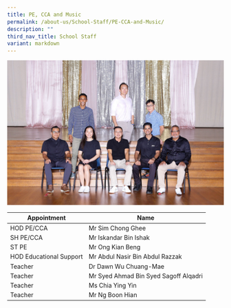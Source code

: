 ```yaml
---
title: PE, CCA and Music
permalink: /about-us/School-Staff/PE-CCA-and-Music/
description: ""
third_nav_title: School Staff
variant: markdown
---
```

![](/images/Dept%20Photo/PE_DEPT_6005_P1.jpg)


| Appointment | Name | 
| -------- | -------- | 
| HOD PE/CCA    | Mr Sim Chong Ghee   | 
| SH PE/CCA    | Mr Iskandar Bin Ishak    | 
| ST  PE    | Mr Ong Kian Beng    | 
| HOD Educational Support     | Mr Abdul Nasir Bin Abdul Razzak    |  
| Teacher     | Dr Dawn Wu Chuang-Mae     | 
| Teacher     | Mr Syed Ahmad Bin Syed Sagoff Alqadri     | 
| Teacher     | Ms Chia Ying Yin     |
| Teacher     | Mr Ng Boon Hian     |